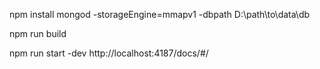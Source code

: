 npm install
mongod -storageEngine=mmapv1 -dbpath D:\path\to\data\db


npm run build

npm run start -dev
http://localhost:4187/docs/#/
